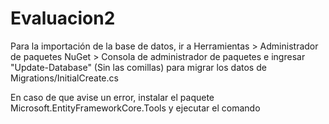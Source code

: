 # Evaluacion2

Para la importación de la base de datos, ir a Herramientas > Administrador de paquetes NuGet > Consola de administrador de paquetes
e ingresar "Update-Database" (Sin las comillas) para migrar los datos de Migrations/InitialCreate.cs

En caso de que avise un error, instalar el paquete Microsoft.EntityFrameworkCore.Tools y ejecutar el comando
